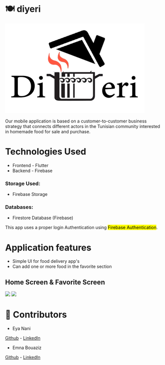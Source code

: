 # :plate_with_cutlery:  diyeri

<img src="assets/logo2.png">

Our mobile application is based on a customer-to-customer business strategy that connects different actors in the Tunisian community interested in homemade food for sale and purchase.

# Technologies Used

- Frontend - Flutter
- Backend  - Firebase

### Storage Used: 
- Firebase Storage
### Databases:
- Firestore Database (Firebase)

This app uses a proper login Authentication using <mark>Firebase Authentication</mark>.        

# Application features

- Simple UI for food delivery app's
- Can add one or more food in the favorite section

## Home Screen & Favorite Screen

<img src="assets/favorite.jpeg" /> <img src="assets/home.jpeg" />

# :handshake: Contributors

- Eya Nani

[Github](https://github.com/eya-98) - [LinkedIn](https://www.linkedin.com/in/eya-nani-534996154/)

- Emna Bouaziz

[Github](https://github.com/emnabz) - [LinkedIn](https://www.linkedin.com/in/emna-bouaziz-4634771b7/)